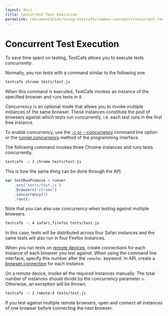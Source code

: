 ```yaml
---
layout: docs
title: Concurrent Test Execution
permalink: /documentation/using-testcafe/common-concepts/concurrent-test-execution.html
---
```

# Concurrent Test Execution

To save time spent on testing, TestCafe allows you to execute tests *concurrently*.

Normally, you run tests with a command similar to the following one.

```sh
testcafe chrome tests/test.js
```

When this command is executed, TestCafe invokes an instance of the specified browser and runs tests in it.

*Concurrency* is an optional mode that allows you to invoke multiple instances of the same browser.
These instances constitute the pool of browsers against which tests run concurrently, i.e. each test runs in the first free instance.

To enable concurrency, use the [-c or --concurrency](../command-line-interface.md#-c-n---concurrency-n)
command line option or the [runner.concurrency](../programming-interface/runner.md#concurrency) method of the programming interface.

The following command invokes three Chrome instances and runs tests concurrently.

```sh
testcafe -c 3 chrome tests/test.js
```

This is how the same thing can be done through the API.

```js
var testRunPromise = runner
    .src('tests/test.js')
    .browsers('chrome')
    .concurrency(3)
    .run();
```

Note that you can also use concurrency when testing against multiple browsers.

```sh
testcafe -c 4 safari,firefox tests/test.js
```

In this case, tests will be distributed across four Safari instances and the same tests will also run in four Firefox instances.

When you run tests on [remote devices](../command-line-interface.md#remote-browsers),
create connections for each instance of each browser you test against. When using
the command line interface, specify this number after the `remote:` keyword. In API, create
a [browser connection](../programming-interface/browserconnection.md) for each instance.

On a remote device, invoke all the required instances manually. The total number of instances
should divide by the concurrency parameter `n`. Otherwise, an exception will be thrown.

```sh
testcafe -c 2 remote:4 tests/test.js
```

If you test against multiple remote browsers, open and connect all instances of one browser before connecting the next browser.